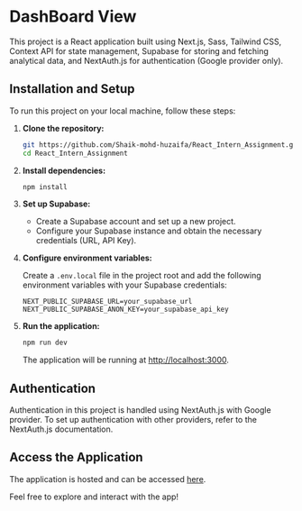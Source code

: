 # DashBoard View

This project is a React application built using Next.js, Sass, Tailwind CSS, Context API for state management, Supabase for storing and fetching analytical data, and NextAuth.js for authentication (Google provider only).

## Installation and Setup

To run this project on your local machine, follow these steps:

1. **Clone the repository:**

   ```bash
   git https://github.com/Shaik-mohd-huzaifa/React_Intern_Assignment.git 
   cd React_Intern_Assignment
   ```

2. **Install dependencies:**

   ```bash
   npm install
   ```

3. **Set up Supabase:**

   - Create a Supabase account and set up a new project.
   - Configure your Supabase instance and obtain the necessary credentials (URL, API Key).

4. **Configure environment variables:**

   Create a `.env.local` file in the project root and add the following environment variables with your Supabase credentials:

   ```plaintext
   NEXT_PUBLIC_SUPABASE_URL=your_supabase_url
   NEXT_PUBLIC_SUPABASE_ANON_KEY=your_supabase_api_key
   ```

5. **Run the application:**

   ```bash
   npm run dev
   ```

   The application will be running at [http://localhost:3000](http://localhost:3000).

## Authentication

Authentication in this project is handled using NextAuth.js with Google provider. To set up authentication with other providers, refer to the NextAuth.js documentation.

## Access the Application

The application is hosted and can be accessed [here](https://react-intern-assignment-gamma.vercel.app/).

Feel free to explore and interact with the app!
